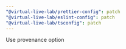 ```yaml
---
"@virtual-live-lab/prettier-config": patch
"@virtual-live-lab/eslint-config": patch
"@virtual-live-lab/tsconfig": patch
---
```


Use provenance option
